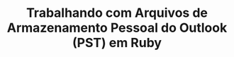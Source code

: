 ---
title: "Trabalhando com Arquivos de Armazenamento Pessoal do Outlook (PST) em Ruby"
url: /pt/java/trabalhando-com-arquivos-de-armazenamento-pessoal-do-outlook-pst-em-ruby/
weight: 20
type: docs
---